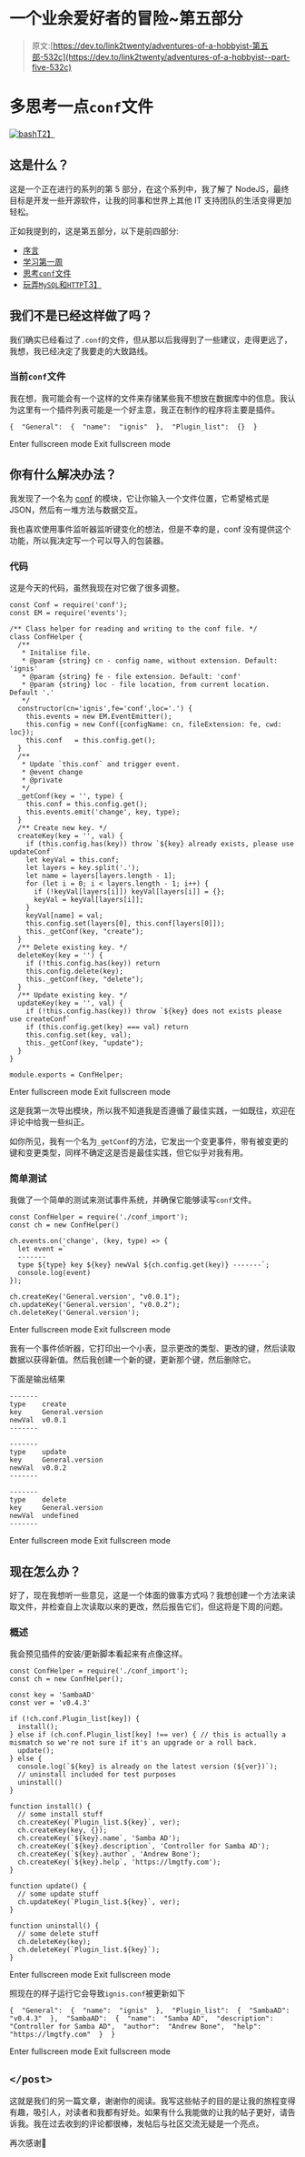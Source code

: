 # 一个业余爱好者的冒险~第五部分

> 原文:[https://dev.to/link2twenty/adventures-of-a-hobbyist-第五部-532c](https://dev.to/link2twenty/adventures-of-a-hobbyist--part-five-532c)

# 多思考一点`conf`文件

[![bash](../Images/5034ef7c0adf8a4c49a985b08eb1c2c2.png)T2】](https://res.cloudinary.com/practicaldev/image/fetch/s--3A7NSV9Y--/c_limit%2Cf_auto%2Cfl_progressive%2Cq_auto%2Cw_880/https://cdn.pixabay.com/photo/2013/07/13/13/41/bash-161382_960_720.png)

## 这是什么？

这是一个正在进行的系列的第 5 部分，在这个系列中，我了解了 NodeJS，最终目标是开发一些开源软件，让我的同事和世界上其他 IT 支持团队的生活变得更加轻松。

正如我提到的，这是第五部分，以下是前四部分:

*   [序言](https://dev.to/link2twenty/adventures-of-a-hobbyist--part-one-2e0n)
*   [学习第一周](https://dev.to/link2twenty/adventures-of-a-hobbyist--part-two-2g5a)
*   [思考`conf`文件](https://dev.to/link2twenty/adventures-of-a-hobbyist--part-three-l1m)
*   [玩弄`MySQL`和`HTTP`T3】](https://dev.to/link2twenty/adventures-of-a-hobbyist--part-four-2i9k)

## 我们不是已经这样做了吗？

我们确实已经看过了`.conf`的文件，但从那以后我得到了一些建议，走得更远了，我想，我已经决定了我要走的大致路线。

### 当前`conf`文件

我在想，我可能会有一个这样的文件来存储某些我不想放在数据库中的信息。我认为这里有一个插件列表可能是一个好主意，我正在制作的程序将主要是插件。

```
{  "General":  {  "name":  "ignis"  },  "Plugin_list":  {}  } 
```

Enter fullscreen mode Exit fullscreen mode

## 你有什么解决办法？

我发现了一个名为 [conf](https://www.npmjs.com/package/conf) 的模块，它让你输入一个文件位置，它希望格式是 JSON，然后有一堆方法与数据交互。

我也喜欢使用事件监听器监听键变化的想法，但是不幸的是，conf 没有提供这个功能，所以我决定写一个可以导入的包装器。

### 代码

这是今天的代码，虽然我现在对它做了很多调整。

```
const Conf = require('conf');
const EM = require('events');

/** Class helper for reading and writing to the conf file. */
class ConfHelper {
  /**
   * Initalise file.
   * @param {string} cn - config name, without extension. Default: 'ignis'
   * @param {string} fe - file extension. Default: 'conf'
   * @param {string} loc - file location, from current location. Default '.'
   */
  constructor(cn='ignis',fe='conf',loc='.') {
    this.events = new EM.EventEmitter();
    this.config = new Conf({configName: cn, fileExtension: fe, cwd: loc});
    this.conf   = this.config.get();
  }
  /** 
   * Update `this.conf` and trigger event. 
   * @event change
   * @private
   */
  _getConf(key = '', type) {
    this.conf = this.config.get();
    this.events.emit('change', key, type);
  }
  /** Create new key. */
  createKey(key = '', val) {
    if (this.config.has(key)) throw `${key} already exists, please use updateConf`
    let keyVal = this.conf;
    let layers = key.split('.');
    let name = layers[layers.length - 1];
    for (let i = 0; i < layers.length - 1; i++) {
      if (!keyVal[layers[i]]) keyVal[layers[i]] = {};
      keyVal = keyVal[layers[i]];
    }
    keyVal[name] = val;
    this.config.set(layers[0], this.conf[layers[0]]);
    this._getConf(key, "create");
  }
  /** Delete existing key. */
  deleteKey(key = '') {
    if (!this.config.has(key)) return
    this.config.delete(key);
    this._getConf(key, "delete");
  }
  /** Update existing key. */
  updateKey(key = '', val) {
    if (!this.config.has(key)) throw `${key} does not exists please use createConf`
    if (this.config.get(key) === val) return
    this.config.set(key, val);
    this._getConf(key, "update");
  }
}

module.exports = ConfHelper; 
```

Enter fullscreen mode Exit fullscreen mode

这是我第一次导出模块，所以我不知道我是否遵循了最佳实践，一如既往，欢迎在评论中给我一些纠正。

如你所见，我有一个名为`_getConf`的方法，它发出一个变更事件，带有被变更的键和变更类型，同样不确定这是否是最佳实践，但它似乎对我有用。

### 简单测试

我做了一个简单的测试来测试事件系统，并确保它能够读写`conf`文件。

```
const ConfHelper = require('./conf_import');
const ch = new ConfHelper()

ch.events.on('change', (key, type) => {
  let event =`
  -------
  type ${type} key ${key} newVal ${ch.config.get(key)} -------`;
  console.log(event)
});

ch.createKey('General.version', "v0.0.1");
ch.updateKey('General.version', "v0.0.2");
ch.deleteKey('General.version'); 
```

Enter fullscreen mode Exit fullscreen mode

我有一个事件侦听器，它打印出一个小表，显示更改的类型、更改的键，然后读取数据以获得新值。然后我创建一个新的键，更新那个键，然后删除它。

下面是输出结果

```
-------
type    create
key     General.version
newVal  v0.0.1
-------

-------
type    update
key     General.version
newVal  v0.0.2
-------

-------
type    delete
key     General.version
newVal  undefined
------- 
```

Enter fullscreen mode Exit fullscreen mode

## 现在怎么办？

好了，现在我想听一些意见，这是一个体面的做事方式吗？我想创建一个方法来读取文件，并检查自上次读取以来的更改，然后报告它们，但这将是下周的问题。

### 概述

我会预见插件的安装/更新脚本看起来有点像这样。

```
const ConfHelper = require('./conf_import');
const ch = new ConfHelper();

const key = 'SambaAD'
const ver = 'v0.4.3'

if (!ch.conf.Plugin_list[key]) {
  install();
} else if (ch.conf.Plugin_list[key] !== ver) { // this is actually a mismatch so we're not sure if it's an upgrade or a roll back.
  update();
} else {
  console.log(`${key} is already on the latest version (${ver})`);
  // uninstall included for test purposes
  uninstall()
}

function install() {
  // some install stuff
  ch.createKey(`Plugin_list.${key}`, ver);
  ch.createKey(key, {});
  ch.createKey(`${key}.name`, 'Samba AD');
  ch.createKey(`${key}.description`, 'Controller for Samba AD');
  ch.createKey(`${key}.author`, 'Andrew Bone');
  ch.createKey(`${key}.help`, 'https://lmgtfy.com');
}

function update() {
  // some update stuff
  ch.updateKey(`Plugin_list.${key}`, ver);
}

function uninstall() {
  // some delete stuff
  ch.deleteKey(key);
  ch.deleteKey(`Plugin_list.${key}`);
} 
```

Enter fullscreen mode Exit fullscreen mode

照现在的样子运行它会导致`ignis.conf`被更新如下

```
{  "General":  {  "name":  "ignis"  },  "Plugin_list":  {  "SambaAD":  "v0.4.3"  },  "SambaAD":  {  "name":  "Samba AD",  "description":  "Controller for Samba AD",  "author":  "Andrew Bone",  "help":  "https://lmgtfy.com"  }  } 
```

Enter fullscreen mode Exit fullscreen mode

## `</post>`

这就是我们的另一篇文章，谢谢你的阅读。我写这些帖子的目的是让我的旅程变得有趣，吸引人，对读者和我都有好处。如果有什么我能做的让我的帖子更好，请告诉我。我在过去收到的评论都很棒，发帖后与社区交流无疑是一个亮点。

再次感谢🦄